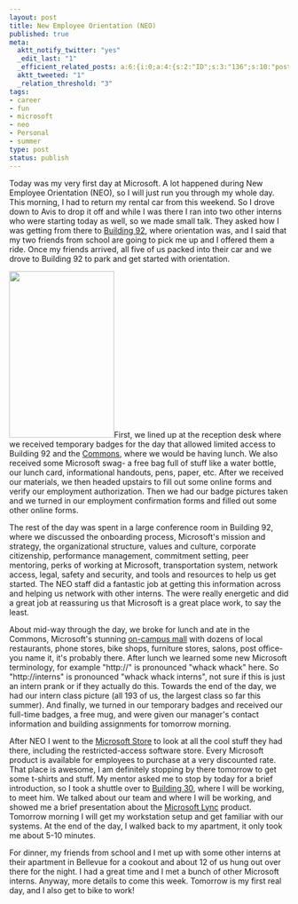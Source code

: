 ```yaml
--- 
layout: post
title: New Employee Orientation (NEO)
published: true
meta: 
  aktt_notify_twitter: "yes"
  _edit_last: "1"
  _efficient_related_posts: a:6:{i:0;a:4:{s:2:"ID";s:3:"136";s:10:"post_title";s:37:"Microsoft Intern Signature Event 2011";s:7:"matches";s:1:"4";s:9:"permalink";s:69:"http://mbmccormick.com/2011/08/microsoft-intern-signature-event-2011/";}i:1;a:4:{s:2:"ID";s:3:"111";s:10:"post_title";s:21:"Week Six at Microsoft";s:7:"matches";s:1:"4";s:9:"permalink";s:53:"http://mbmccormick.com/2011/06/week-six-at-microsoft/";}i:2;a:4:{s:2:"ID";s:3:"109";s:10:"post_title";s:26:"Becoming a Program Manager";s:7:"matches";s:1:"4";s:9:"permalink";s:58:"http://mbmccormick.com/2011/06/becoming-a-program-manager/";}i:3;a:4:{s:2:"ID";s:3:"102";s:10:"post_title";s:23:"First Week at Microsoft";s:7:"matches";s:1:"4";s:9:"permalink";s:55:"http://mbmccormick.com/2011/05/first-week-at-microsoft/";}i:4;a:4:{s:2:"ID";s:2:"98";s:10:"post_title";s:27:"Getting Ready for Microsoft";s:7:"matches";s:1:"4";s:9:"permalink";s:59:"http://mbmccormick.com/2011/05/getting-ready-for-microsoft/";}i:5;a:4:{s:2:"ID";s:3:"144";s:10:"post_title";s:33:"Ending the Best Summer of My Life";s:7:"matches";s:1:"3";s:9:"permalink";s:65:"http://mbmccormick.com/2011/08/ending-the-best-summer-of-my-life/";}}
  aktt_tweeted: "1"
  _relation_threshold: "3"
tags: 
- career
- fun
- microsoft
- neo
- Personal
- summer
type: post
status: publish
---
```

Today was my very first day at Microsoft. A lot happened during New Employee Orientation (NEO), so I will just run you through my whole day. This morning, I had to return my rental car from this weekend. So I drove down to Avis to drop it off and while I was there I ran into two other interns who were starting today as well, so we made small talk. They asked how I was getting from there to <a href="https://foursquare.com/venue/759468" target="_blank">Building 92</a>, where orientation was, and I said that my two friends from school are going to pick me up and I offered them a ride. Once my friends arrived, all five of us packed into their car and we drove to Building 92 to park and get started with orientation.

<a href="http://mbmccormick.com/wp-content/uploads/2011/05/badge.png"><a href="http://mbmccormick.com/wp-content/uploads/2011/05/badge1.png"><img class="alignright size-medium wp-image-108" title="badge" src="http://mbmccormick.com/wp-content/uploads/2011/05/badge1-189x300.png" alt="" width="189" height="300" /></a></a>First, we lined up at the reception desk where we received temporary badges for the day that allowed limited access to Building 92 and the <a href="https://foursquare.com/venue/47696" target="_blank">Commons</a>, where we would be having lunch. We also received some Microsoft swag- a free bag full of stuff like a water bottle, our lunch card, informational handouts, pens, paper, etc. After we received our materials, we then headed upstairs to fill out some online forms and verify our employment authorization. Then we had our badge pictures taken and we turned in our employment confirmation forms and filled out some other online forms.

The rest of the day was spent in a large conference room in Building 92, where we discussed the onboarding process, Microsoft's mission and strategy, the organizational structure, values and culture, corporate citizenship, performance management, commitment setting, peer mentoring, perks of working at Microsoft, transportation system, network access, legal, safety and security, and tools and resources to help us get started. The NEO staff did a fantastic job at getting this information across and helping us network with other interns. The were really energetic and did a great job at reassuring us that Microsoft is a great place work, to say the least.

About mid-way through the day, we broke for lunch and ate in the Commons, Microsoft's stunning <a href="http://seattletimes.nwsource.com/html/microsoft/2009086103_microsoftcampus20.html" target="_blank">on-campus mall</a> with dozens of local restaurants, phone stores, bike shops, furniture stores, salons, post office- you name it, it's probably there. After lunch we learned some new Microsoft terminology, for example "http://" is pronounced "whack whack" here. So "http://interns" is pronounced "whack whack interns", not sure if this is just an intern prank or if they actually do this. Towards the end of the day, we had our intern class picture (all 193 of us, the largest class so far this summer). And finally, we turned in our temporary badges and received our full-time badges, a free mug, and were given our manager's contact information and building assignments for tomorrow morning.

After NEO I went to the <a href="http://www.microsoftstore.com/store/msstore/en_US/home" target="_blank">Microsoft Store</a> to look at all the cool stuff they had there, including the restricted-access software store. Every Microsoft product is available for employees to purchase at a very discounted rate. That place is awesome, I am definitely stopping by there tomorrow to get some t-shirts and stuff. My mentor asked me to stop by today for a brief introduction, so I took a shuttle over to <a href="https://foursquare.com/venue/252432" target="_blank">Building 30</a>, where I will be working, to meet him. We talked about our team and where I will be working, and showed me a brief presentation about the <a href="http://lync.microsoft.com/en-us/Pages/default.aspx" target="_blank">Microsoft Lync</a> product. Tomorrow morning I will get my workstation setup and get familiar with our systems. At the end of the day, I walked back to my apartment, it only took me about 5-10 minutes.

For dinner, my friends from school and I met up with some other interns at their apartment in Bellevue for a cookout and about 12 of us hung out over there for the night. I had a great time and I met a bunch of other Microsoft interns. Anyway, more details to come this week. Tomorrow is my first real day, and I also get to bike to work!
